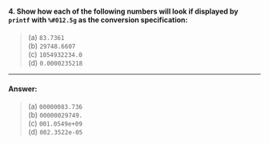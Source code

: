 #### 4. Show how each of the following numbers will look if displayed by `printf` with `%#012.5g` as the conversion specification:

> (a) `83.7361`  
> (b) `29748.6607`  
> (c) `1054932234.0`  
> (d) `0.0000235218`  

---

#### Answer:

> (a) `00000083.736`  
> (b) `00000029749.`  
> (c) `001.0549e+09`  
> (d) `002.3522e-05`  
